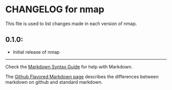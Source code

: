 # CHANGELOG for nmap

This file is used to list changes made in each version of nmap.

## 0.1.0:

* Initial release of nmap

- - - 
Check the [Markdown Syntax Guide](http://daringfireball.net/projects/markdown/syntax) for help with Markdown.

The [Github Flavored Markdown page](http://github.github.com/github-flavored-markdown/) describes the differences between markdown on github and standard markdown.

